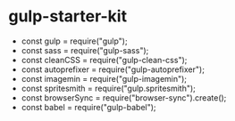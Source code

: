# gulp-starter-kit #

* const gulp = require("gulp");
* const sass = require("gulp-sass");
* const cleanCSS = require("gulp-clean-css");
* const autoprefixer = require("gulp-autoprefixer");
* const imagemin = require("gulp-imagemin");
* const spritesmith = require("gulp.spritesmith");
* const browserSync = require("browser-sync").create();
* const babel = require("gulp-babel");

